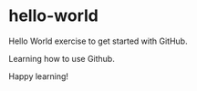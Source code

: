# hello-world
Hello World exercise to get started with GitHub.

Learning how to use Github.

Happy learning!

